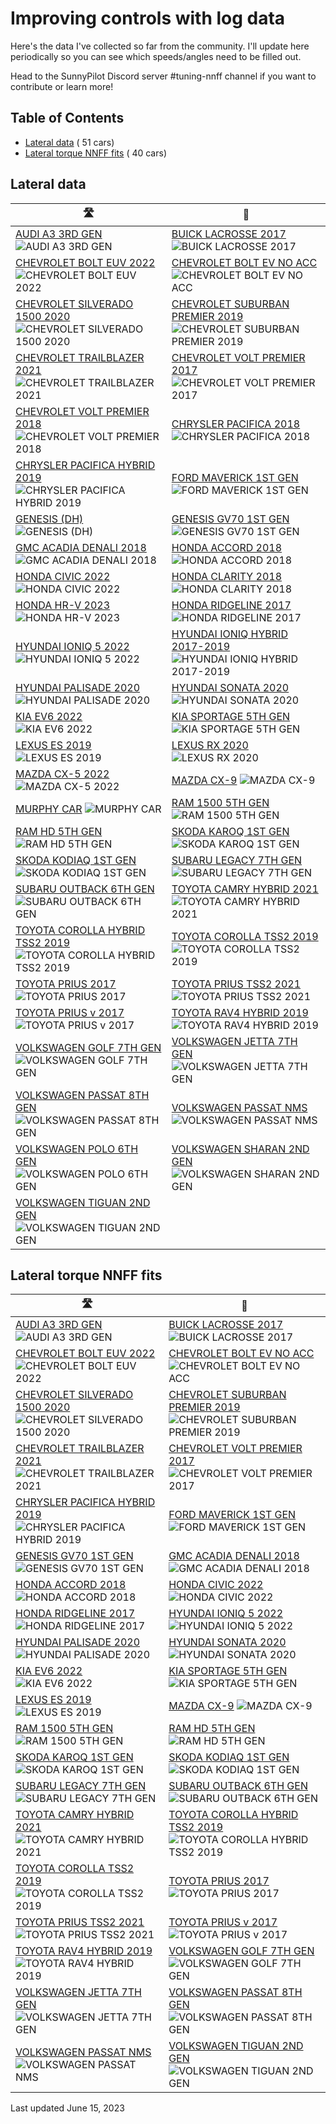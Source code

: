 # Improving controls with log data

Here's the data I've collected so far from the community. I'll update here periodically so you can see which speeds/angles need to be filled out.

Head to the SunnyPilot Discord server #tuning-nnff channel if you want to contribute or learn more!

## Table of Contents
- [Lateral data](#lateral-data) (      51 cars)
- [Lateral torque NNFF fits](#lateral-torque-nnff-fits) (      40 cars)



## Lateral data


| 🛣️ | 🚗 |
| --- | --- |
| [AUDI A3 3RD GEN](#table-of-contents)  ![AUDI A3 3RD GEN](https://github.com/twilsonco/openpilot/blob/log-info/data/Lateral%20data/AUDI%20A3%203RD%20GEN.png?raw=true)| [BUICK LACROSSE 2017](#table-of-contents)  ![BUICK LACROSSE 2017](https://github.com/twilsonco/openpilot/blob/log-info/data/Lateral%20data/BUICK%20LACROSSE%202017.png?raw=true)|
| [CHEVROLET BOLT EUV 2022](#table-of-contents)  ![CHEVROLET BOLT EUV 2022](https://github.com/twilsonco/openpilot/blob/log-info/data/Lateral%20data/CHEVROLET%20BOLT%20EUV%202022.png?raw=true)| [CHEVROLET BOLT EV NO ACC](#table-of-contents)  ![CHEVROLET BOLT EV NO ACC](https://github.com/twilsonco/openpilot/blob/log-info/data/Lateral%20data/CHEVROLET%20BOLT%20EV%20NO%20ACC.png?raw=true)|
| [CHEVROLET SILVERADO 1500 2020](#table-of-contents)  ![CHEVROLET SILVERADO 1500 2020](https://github.com/twilsonco/openpilot/blob/log-info/data/Lateral%20data/CHEVROLET%20SILVERADO%201500%202020.png?raw=true)| [CHEVROLET SUBURBAN PREMIER 2019](#table-of-contents)  ![CHEVROLET SUBURBAN PREMIER 2019](https://github.com/twilsonco/openpilot/blob/log-info/data/Lateral%20data/CHEVROLET%20SUBURBAN%20PREMIER%202019.png?raw=true)|
| [CHEVROLET TRAILBLAZER 2021](#table-of-contents)  ![CHEVROLET TRAILBLAZER 2021](https://github.com/twilsonco/openpilot/blob/log-info/data/Lateral%20data/CHEVROLET%20TRAILBLAZER%202021.png?raw=true)| [CHEVROLET VOLT PREMIER 2017](#table-of-contents)  ![CHEVROLET VOLT PREMIER 2017](https://github.com/twilsonco/openpilot/blob/log-info/data/Lateral%20data/CHEVROLET%20VOLT%20PREMIER%202017.png?raw=true)|
| [CHEVROLET VOLT PREMIER 2018](#table-of-contents)  ![CHEVROLET VOLT PREMIER 2018](https://github.com/twilsonco/openpilot/blob/log-info/data/Lateral%20data/CHEVROLET%20VOLT%20PREMIER%202018.png?raw=true)| [CHRYSLER PACIFICA 2018](#table-of-contents)  ![CHRYSLER PACIFICA 2018](https://github.com/twilsonco/openpilot/blob/log-info/data/Lateral%20data/CHRYSLER%20PACIFICA%202018.png?raw=true)|
| [CHRYSLER PACIFICA HYBRID 2019](#table-of-contents)  ![CHRYSLER PACIFICA HYBRID 2019](https://github.com/twilsonco/openpilot/blob/log-info/data/Lateral%20data/CHRYSLER%20PACIFICA%20HYBRID%202019.png?raw=true)| [FORD MAVERICK 1ST GEN](#table-of-contents)  ![FORD MAVERICK 1ST GEN](https://github.com/twilsonco/openpilot/blob/log-info/data/Lateral%20data/FORD%20MAVERICK%201ST%20GEN.png?raw=true)|
| [GENESIS (DH)](#table-of-contents)  ![GENESIS (DH)](https://github.com/twilsonco/openpilot/blob/log-info/data/Lateral%20data/GENESIS%20(DH).png?raw=true)| [GENESIS GV70 1ST GEN](#table-of-contents)  ![GENESIS GV70 1ST GEN](https://github.com/twilsonco/openpilot/blob/log-info/data/Lateral%20data/GENESIS%20GV70%201ST%20GEN.png?raw=true)|
| [GMC ACADIA DENALI 2018](#table-of-contents)  ![GMC ACADIA DENALI 2018](https://github.com/twilsonco/openpilot/blob/log-info/data/Lateral%20data/GMC%20ACADIA%20DENALI%202018.png?raw=true)| [HONDA ACCORD 2018](#table-of-contents)  ![HONDA ACCORD 2018](https://github.com/twilsonco/openpilot/blob/log-info/data/Lateral%20data/HONDA%20ACCORD%202018.png?raw=true)|
| [HONDA CIVIC 2022](#table-of-contents)  ![HONDA CIVIC 2022](https://github.com/twilsonco/openpilot/blob/log-info/data/Lateral%20data/HONDA%20CIVIC%202022.png?raw=true)| [HONDA CLARITY 2018](#table-of-contents)  ![HONDA CLARITY 2018](https://github.com/twilsonco/openpilot/blob/log-info/data/Lateral%20data/HONDA%20CLARITY%202018.png?raw=true)|
| [HONDA HR-V 2023](#table-of-contents)  ![HONDA HR-V 2023](https://github.com/twilsonco/openpilot/blob/log-info/data/Lateral%20data/HONDA%20HR-V%202023.png?raw=true)| [HONDA RIDGELINE 2017](#table-of-contents)  ![HONDA RIDGELINE 2017](https://github.com/twilsonco/openpilot/blob/log-info/data/Lateral%20data/HONDA%20RIDGELINE%202017.png?raw=true)|
| [HYUNDAI IONIQ 5 2022](#table-of-contents)  ![HYUNDAI IONIQ 5 2022](https://github.com/twilsonco/openpilot/blob/log-info/data/Lateral%20data/HYUNDAI%20IONIQ%205%202022.png?raw=true)| [HYUNDAI IONIQ HYBRID 2017-2019](#table-of-contents)  ![HYUNDAI IONIQ HYBRID 2017-2019](https://github.com/twilsonco/openpilot/blob/log-info/data/Lateral%20data/HYUNDAI%20IONIQ%20HYBRID%202017-2019.png?raw=true)|
| [HYUNDAI PALISADE 2020](#table-of-contents)  ![HYUNDAI PALISADE 2020](https://github.com/twilsonco/openpilot/blob/log-info/data/Lateral%20data/HYUNDAI%20PALISADE%202020.png?raw=true)| [HYUNDAI SONATA 2020](#table-of-contents)  ![HYUNDAI SONATA 2020](https://github.com/twilsonco/openpilot/blob/log-info/data/Lateral%20data/HYUNDAI%20SONATA%202020.png?raw=true)|
| [KIA EV6 2022](#table-of-contents)  ![KIA EV6 2022](https://github.com/twilsonco/openpilot/blob/log-info/data/Lateral%20data/KIA%20EV6%202022.png?raw=true)| [KIA SPORTAGE 5TH GEN](#table-of-contents)  ![KIA SPORTAGE 5TH GEN](https://github.com/twilsonco/openpilot/blob/log-info/data/Lateral%20data/KIA%20SPORTAGE%205TH%20GEN.png?raw=true)|
| [LEXUS ES 2019](#table-of-contents)  ![LEXUS ES 2019](https://github.com/twilsonco/openpilot/blob/log-info/data/Lateral%20data/LEXUS%20ES%202019.png?raw=true)| [LEXUS RX 2020](#table-of-contents)  ![LEXUS RX 2020](https://github.com/twilsonco/openpilot/blob/log-info/data/Lateral%20data/LEXUS%20RX%202020.png?raw=true)|
| [MAZDA CX-5 2022](#table-of-contents)  ![MAZDA CX-5 2022](https://github.com/twilsonco/openpilot/blob/log-info/data/Lateral%20data/MAZDA%20CX-5%202022.png?raw=true)| [MAZDA CX-9](#table-of-contents)  ![MAZDA CX-9](https://github.com/twilsonco/openpilot/blob/log-info/data/Lateral%20data/MAZDA%20CX-9.png?raw=true)|
| [MURPHY CAR](#table-of-contents)  ![MURPHY CAR](https://github.com/twilsonco/openpilot/blob/log-info/data/Lateral%20data/MURPHY%20CAR.png?raw=true)| [RAM 1500 5TH GEN](#table-of-contents)  ![RAM 1500 5TH GEN](https://github.com/twilsonco/openpilot/blob/log-info/data/Lateral%20data/RAM%201500%205TH%20GEN.png?raw=true)|
| [RAM HD 5TH GEN](#table-of-contents)  ![RAM HD 5TH GEN](https://github.com/twilsonco/openpilot/blob/log-info/data/Lateral%20data/RAM%20HD%205TH%20GEN.png?raw=true)| [SKODA KAROQ 1ST GEN](#table-of-contents)  ![SKODA KAROQ 1ST GEN](https://github.com/twilsonco/openpilot/blob/log-info/data/Lateral%20data/SKODA%20KAROQ%201ST%20GEN.png?raw=true)|
| [SKODA KODIAQ 1ST GEN](#table-of-contents)  ![SKODA KODIAQ 1ST GEN](https://github.com/twilsonco/openpilot/blob/log-info/data/Lateral%20data/SKODA%20KODIAQ%201ST%20GEN.png?raw=true)| [SUBARU LEGACY 7TH GEN](#table-of-contents)  ![SUBARU LEGACY 7TH GEN](https://github.com/twilsonco/openpilot/blob/log-info/data/Lateral%20data/SUBARU%20LEGACY%207TH%20GEN.png?raw=true)|
| [SUBARU OUTBACK 6TH GEN](#table-of-contents)  ![SUBARU OUTBACK 6TH GEN](https://github.com/twilsonco/openpilot/blob/log-info/data/Lateral%20data/SUBARU%20OUTBACK%206TH%20GEN.png?raw=true)| [TOYOTA CAMRY HYBRID 2021](#table-of-contents)  ![TOYOTA CAMRY HYBRID 2021](https://github.com/twilsonco/openpilot/blob/log-info/data/Lateral%20data/TOYOTA%20CAMRY%20HYBRID%202021.png?raw=true)|
| [TOYOTA COROLLA HYBRID TSS2 2019](#table-of-contents)  ![TOYOTA COROLLA HYBRID TSS2 2019](https://github.com/twilsonco/openpilot/blob/log-info/data/Lateral%20data/TOYOTA%20COROLLA%20HYBRID%20TSS2%202019.png?raw=true)| [TOYOTA COROLLA TSS2 2019](#table-of-contents)  ![TOYOTA COROLLA TSS2 2019](https://github.com/twilsonco/openpilot/blob/log-info/data/Lateral%20data/TOYOTA%20COROLLA%20TSS2%202019.png?raw=true)|
| [TOYOTA PRIUS 2017](#table-of-contents)  ![TOYOTA PRIUS 2017](https://github.com/twilsonco/openpilot/blob/log-info/data/Lateral%20data/TOYOTA%20PRIUS%202017.png?raw=true)| [TOYOTA PRIUS TSS2 2021](#table-of-contents)  ![TOYOTA PRIUS TSS2 2021](https://github.com/twilsonco/openpilot/blob/log-info/data/Lateral%20data/TOYOTA%20PRIUS%20TSS2%202021.png?raw=true)|
| [TOYOTA PRIUS v 2017](#table-of-contents)  ![TOYOTA PRIUS v 2017](https://github.com/twilsonco/openpilot/blob/log-info/data/Lateral%20data/TOYOTA%20PRIUS%20v%202017.png?raw=true)| [TOYOTA RAV4 HYBRID 2019](#table-of-contents)  ![TOYOTA RAV4 HYBRID 2019](https://github.com/twilsonco/openpilot/blob/log-info/data/Lateral%20data/TOYOTA%20RAV4%20HYBRID%202019.png?raw=true)|
| [VOLKSWAGEN GOLF 7TH GEN](#table-of-contents)  ![VOLKSWAGEN GOLF 7TH GEN](https://github.com/twilsonco/openpilot/blob/log-info/data/Lateral%20data/VOLKSWAGEN%20GOLF%207TH%20GEN.png?raw=true)| [VOLKSWAGEN JETTA 7TH GEN](#table-of-contents)  ![VOLKSWAGEN JETTA 7TH GEN](https://github.com/twilsonco/openpilot/blob/log-info/data/Lateral%20data/VOLKSWAGEN%20JETTA%207TH%20GEN.png?raw=true)|
| [VOLKSWAGEN PASSAT 8TH GEN](#table-of-contents)  ![VOLKSWAGEN PASSAT 8TH GEN](https://github.com/twilsonco/openpilot/blob/log-info/data/Lateral%20data/VOLKSWAGEN%20PASSAT%208TH%20GEN.png?raw=true)| [VOLKSWAGEN PASSAT NMS](#table-of-contents)  ![VOLKSWAGEN PASSAT NMS](https://github.com/twilsonco/openpilot/blob/log-info/data/Lateral%20data/VOLKSWAGEN%20PASSAT%20NMS.png?raw=true)|
| [VOLKSWAGEN POLO 6TH GEN](#table-of-contents)  ![VOLKSWAGEN POLO 6TH GEN](https://github.com/twilsonco/openpilot/blob/log-info/data/Lateral%20data/VOLKSWAGEN%20POLO%206TH%20GEN.png?raw=true)| [VOLKSWAGEN SHARAN 2ND GEN](#table-of-contents)  ![VOLKSWAGEN SHARAN 2ND GEN](https://github.com/twilsonco/openpilot/blob/log-info/data/Lateral%20data/VOLKSWAGEN%20SHARAN%202ND%20GEN.png?raw=true)|
| [VOLKSWAGEN TIGUAN 2ND GEN](#table-of-contents)  ![VOLKSWAGEN TIGUAN 2ND GEN](https://github.com/twilsonco/openpilot/blob/log-info/data/Lateral%20data/VOLKSWAGEN%20TIGUAN%202ND%20GEN.png?raw=true)
## Lateral torque NNFF fits


| 🛣️ | 🚗 |
| --- | --- |
| [AUDI A3 3RD GEN](#table-of-contents)  ![AUDI A3 3RD GEN](https://github.com/twilsonco/openpilot/blob/log-info/data/Lateral%20torque%20NNFF%20fits/AUDI%20A3%203RD%20GEN.png?raw=true)| [BUICK LACROSSE 2017](#table-of-contents)  ![BUICK LACROSSE 2017](https://github.com/twilsonco/openpilot/blob/log-info/data/Lateral%20torque%20NNFF%20fits/BUICK%20LACROSSE%202017.png?raw=true)|
| [CHEVROLET BOLT EUV 2022](#table-of-contents)  ![CHEVROLET BOLT EUV 2022](https://github.com/twilsonco/openpilot/blob/log-info/data/Lateral%20torque%20NNFF%20fits/CHEVROLET%20BOLT%20EUV%202022.png?raw=true)| [CHEVROLET BOLT EV NO ACC](#table-of-contents)  ![CHEVROLET BOLT EV NO ACC](https://github.com/twilsonco/openpilot/blob/log-info/data/Lateral%20torque%20NNFF%20fits/CHEVROLET%20BOLT%20EV%20NO%20ACC.png?raw=true)|
| [CHEVROLET SILVERADO 1500 2020](#table-of-contents)  ![CHEVROLET SILVERADO 1500 2020](https://github.com/twilsonco/openpilot/blob/log-info/data/Lateral%20torque%20NNFF%20fits/CHEVROLET%20SILVERADO%201500%202020.png?raw=true)| [CHEVROLET SUBURBAN PREMIER 2019](#table-of-contents)  ![CHEVROLET SUBURBAN PREMIER 2019](https://github.com/twilsonco/openpilot/blob/log-info/data/Lateral%20torque%20NNFF%20fits/CHEVROLET%20SUBURBAN%20PREMIER%202019.png?raw=true)|
| [CHEVROLET TRAILBLAZER 2021](#table-of-contents)  ![CHEVROLET TRAILBLAZER 2021](https://github.com/twilsonco/openpilot/blob/log-info/data/Lateral%20torque%20NNFF%20fits/CHEVROLET%20TRAILBLAZER%202021.png?raw=true)| [CHEVROLET VOLT PREMIER 2017](#table-of-contents)  ![CHEVROLET VOLT PREMIER 2017](https://github.com/twilsonco/openpilot/blob/log-info/data/Lateral%20torque%20NNFF%20fits/CHEVROLET%20VOLT%20PREMIER%202017.png?raw=true)|
| [CHRYSLER PACIFICA HYBRID 2019](#table-of-contents)  ![CHRYSLER PACIFICA HYBRID 2019](https://github.com/twilsonco/openpilot/blob/log-info/data/Lateral%20torque%20NNFF%20fits/CHRYSLER%20PACIFICA%20HYBRID%202019.png?raw=true)| [FORD MAVERICK 1ST GEN](#table-of-contents)  ![FORD MAVERICK 1ST GEN](https://github.com/twilsonco/openpilot/blob/log-info/data/Lateral%20torque%20NNFF%20fits/FORD%20MAVERICK%201ST%20GEN.png?raw=true)|
| [GENESIS GV70 1ST GEN](#table-of-contents)  ![GENESIS GV70 1ST GEN](https://github.com/twilsonco/openpilot/blob/log-info/data/Lateral%20torque%20NNFF%20fits/GENESIS%20GV70%201ST%20GEN.png?raw=true)| [GMC ACADIA DENALI 2018](#table-of-contents)  ![GMC ACADIA DENALI 2018](https://github.com/twilsonco/openpilot/blob/log-info/data/Lateral%20torque%20NNFF%20fits/GMC%20ACADIA%20DENALI%202018.png?raw=true)|
| [HONDA ACCORD 2018](#table-of-contents)  ![HONDA ACCORD 2018](https://github.com/twilsonco/openpilot/blob/log-info/data/Lateral%20torque%20NNFF%20fits/HONDA%20ACCORD%202018.png?raw=true)| [HONDA CIVIC 2022](#table-of-contents)  ![HONDA CIVIC 2022](https://github.com/twilsonco/openpilot/blob/log-info/data/Lateral%20torque%20NNFF%20fits/HONDA%20CIVIC%202022.png?raw=true)|
| [HONDA RIDGELINE 2017](#table-of-contents)  ![HONDA RIDGELINE 2017](https://github.com/twilsonco/openpilot/blob/log-info/data/Lateral%20torque%20NNFF%20fits/HONDA%20RIDGELINE%202017.png?raw=true)| [HYUNDAI IONIQ 5 2022](#table-of-contents)  ![HYUNDAI IONIQ 5 2022](https://github.com/twilsonco/openpilot/blob/log-info/data/Lateral%20torque%20NNFF%20fits/HYUNDAI%20IONIQ%205%202022.png?raw=true)|
| [HYUNDAI PALISADE 2020](#table-of-contents)  ![HYUNDAI PALISADE 2020](https://github.com/twilsonco/openpilot/blob/log-info/data/Lateral%20torque%20NNFF%20fits/HYUNDAI%20PALISADE%202020.png?raw=true)| [HYUNDAI SONATA 2020](#table-of-contents)  ![HYUNDAI SONATA 2020](https://github.com/twilsonco/openpilot/blob/log-info/data/Lateral%20torque%20NNFF%20fits/HYUNDAI%20SONATA%202020.png?raw=true)|
| [KIA EV6 2022](#table-of-contents)  ![KIA EV6 2022](https://github.com/twilsonco/openpilot/blob/log-info/data/Lateral%20torque%20NNFF%20fits/KIA%20EV6%202022.png?raw=true)| [KIA SPORTAGE 5TH GEN](#table-of-contents)  ![KIA SPORTAGE 5TH GEN](https://github.com/twilsonco/openpilot/blob/log-info/data/Lateral%20torque%20NNFF%20fits/KIA%20SPORTAGE%205TH%20GEN.png?raw=true)|
| [LEXUS ES 2019](#table-of-contents)  ![LEXUS ES 2019](https://github.com/twilsonco/openpilot/blob/log-info/data/Lateral%20torque%20NNFF%20fits/LEXUS%20ES%202019.png?raw=true)| [MAZDA CX-9](#table-of-contents)  ![MAZDA CX-9](https://github.com/twilsonco/openpilot/blob/log-info/data/Lateral%20torque%20NNFF%20fits/MAZDA%20CX-9.png?raw=true)|
| [RAM 1500 5TH GEN](#table-of-contents)  ![RAM 1500 5TH GEN](https://github.com/twilsonco/openpilot/blob/log-info/data/Lateral%20torque%20NNFF%20fits/RAM%201500%205TH%20GEN.png?raw=true)| [RAM HD 5TH GEN](#table-of-contents)  ![RAM HD 5TH GEN](https://github.com/twilsonco/openpilot/blob/log-info/data/Lateral%20torque%20NNFF%20fits/RAM%20HD%205TH%20GEN.png?raw=true)|
| [SKODA KAROQ 1ST GEN](#table-of-contents)  ![SKODA KAROQ 1ST GEN](https://github.com/twilsonco/openpilot/blob/log-info/data/Lateral%20torque%20NNFF%20fits/SKODA%20KAROQ%201ST%20GEN.png?raw=true)| [SKODA KODIAQ 1ST GEN](#table-of-contents)  ![SKODA KODIAQ 1ST GEN](https://github.com/twilsonco/openpilot/blob/log-info/data/Lateral%20torque%20NNFF%20fits/SKODA%20KODIAQ%201ST%20GEN.png?raw=true)|
| [SUBARU LEGACY 7TH GEN](#table-of-contents)  ![SUBARU LEGACY 7TH GEN](https://github.com/twilsonco/openpilot/blob/log-info/data/Lateral%20torque%20NNFF%20fits/SUBARU%20LEGACY%207TH%20GEN.png?raw=true)| [SUBARU OUTBACK 6TH GEN](#table-of-contents)  ![SUBARU OUTBACK 6TH GEN](https://github.com/twilsonco/openpilot/blob/log-info/data/Lateral%20torque%20NNFF%20fits/SUBARU%20OUTBACK%206TH%20GEN.png?raw=true)|
| [TOYOTA CAMRY HYBRID 2021](#table-of-contents)  ![TOYOTA CAMRY HYBRID 2021](https://github.com/twilsonco/openpilot/blob/log-info/data/Lateral%20torque%20NNFF%20fits/TOYOTA%20CAMRY%20HYBRID%202021.png?raw=true)| [TOYOTA COROLLA HYBRID TSS2 2019](#table-of-contents)  ![TOYOTA COROLLA HYBRID TSS2 2019](https://github.com/twilsonco/openpilot/blob/log-info/data/Lateral%20torque%20NNFF%20fits/TOYOTA%20COROLLA%20HYBRID%20TSS2%202019.png?raw=true)|
| [TOYOTA COROLLA TSS2 2019](#table-of-contents)  ![TOYOTA COROLLA TSS2 2019](https://github.com/twilsonco/openpilot/blob/log-info/data/Lateral%20torque%20NNFF%20fits/TOYOTA%20COROLLA%20TSS2%202019.png?raw=true)| [TOYOTA PRIUS 2017](#table-of-contents)  ![TOYOTA PRIUS 2017](https://github.com/twilsonco/openpilot/blob/log-info/data/Lateral%20torque%20NNFF%20fits/TOYOTA%20PRIUS%202017.png?raw=true)|
| [TOYOTA PRIUS TSS2 2021](#table-of-contents)  ![TOYOTA PRIUS TSS2 2021](https://github.com/twilsonco/openpilot/blob/log-info/data/Lateral%20torque%20NNFF%20fits/TOYOTA%20PRIUS%20TSS2%202021.png?raw=true)| [TOYOTA PRIUS v 2017](#table-of-contents)  ![TOYOTA PRIUS v 2017](https://github.com/twilsonco/openpilot/blob/log-info/data/Lateral%20torque%20NNFF%20fits/TOYOTA%20PRIUS%20v%202017.png?raw=true)|
| [TOYOTA RAV4 HYBRID 2019](#table-of-contents)  ![TOYOTA RAV4 HYBRID 2019](https://github.com/twilsonco/openpilot/blob/log-info/data/Lateral%20torque%20NNFF%20fits/TOYOTA%20RAV4%20HYBRID%202019.png?raw=true)| [VOLKSWAGEN GOLF 7TH GEN](#table-of-contents)  ![VOLKSWAGEN GOLF 7TH GEN](https://github.com/twilsonco/openpilot/blob/log-info/data/Lateral%20torque%20NNFF%20fits/VOLKSWAGEN%20GOLF%207TH%20GEN.png?raw=true)|
| [VOLKSWAGEN JETTA 7TH GEN](#table-of-contents)  ![VOLKSWAGEN JETTA 7TH GEN](https://github.com/twilsonco/openpilot/blob/log-info/data/Lateral%20torque%20NNFF%20fits/VOLKSWAGEN%20JETTA%207TH%20GEN.png?raw=true)| [VOLKSWAGEN PASSAT 8TH GEN](#table-of-contents)  ![VOLKSWAGEN PASSAT 8TH GEN](https://github.com/twilsonco/openpilot/blob/log-info/data/Lateral%20torque%20NNFF%20fits/VOLKSWAGEN%20PASSAT%208TH%20GEN.png?raw=true)|
| [VOLKSWAGEN PASSAT NMS](#table-of-contents)  ![VOLKSWAGEN PASSAT NMS](https://github.com/twilsonco/openpilot/blob/log-info/data/Lateral%20torque%20NNFF%20fits/VOLKSWAGEN%20PASSAT%20NMS.png?raw=true)| [VOLKSWAGEN TIGUAN 2ND GEN](#table-of-contents)  ![VOLKSWAGEN TIGUAN 2ND GEN](https://github.com/twilsonco/openpilot/blob/log-info/data/Lateral%20torque%20NNFF%20fits/VOLKSWAGEN%20TIGUAN%202ND%20GEN.png?raw=true)|

Last updated June 15, 2023
